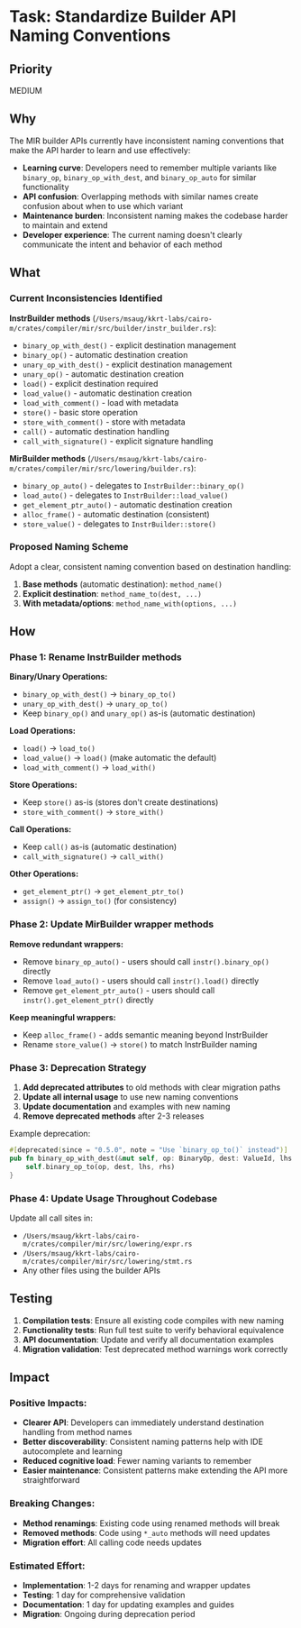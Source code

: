 # Task: Standardize Builder API Naming Conventions

## Priority

MEDIUM

## Why

The MIR builder APIs currently have inconsistent naming conventions that make
the API harder to learn and use effectively:

- **Learning curve**: Developers need to remember multiple variants like
  `binary_op`, `binary_op_with_dest`, and `binary_op_auto` for similar
  functionality
- **API confusion**: Overlapping methods with similar names create confusion
  about when to use which variant
- **Maintenance burden**: Inconsistent naming makes the codebase harder to
  maintain and extend
- **Developer experience**: The current naming doesn't clearly communicate the
  intent and behavior of each method

## What

### Current Inconsistencies Identified

**InstrBuilder methods**
(`/Users/msaug/kkrt-labs/cairo-m/crates/compiler/mir/src/builder/instr_builder.rs`):

- `binary_op_with_dest()` - explicit destination management
- `binary_op()` - automatic destination creation
- `unary_op_with_dest()` - explicit destination management
- `unary_op()` - automatic destination creation
- `load()` - explicit destination required
- `load_value()` - automatic destination creation
- `load_with_comment()` - load with metadata
- `store()` - basic store operation
- `store_with_comment()` - store with metadata
- `call()` - automatic destination handling
- `call_with_signature()` - explicit signature handling

**MirBuilder methods**
(`/Users/msaug/kkrt-labs/cairo-m/crates/compiler/mir/src/lowering/builder.rs`):

- `binary_op_auto()` - delegates to `InstrBuilder::binary_op()`
- `load_auto()` - delegates to `InstrBuilder::load_value()`
- `get_element_ptr_auto()` - automatic destination creation
- `alloc_frame()` - automatic destination (consistent)
- `store_value()` - delegates to `InstrBuilder::store()`

### Proposed Naming Scheme

Adopt a clear, consistent naming convention based on destination handling:

1. **Base methods** (automatic destination): `method_name()`
2. **Explicit destination**: `method_name_to(dest, ...)`
3. **With metadata/options**: `method_name_with(options, ...)`

## How

### Phase 1: Rename InstrBuilder methods

**Binary/Unary Operations:**

- `binary_op_with_dest()` → `binary_op_to()`
- `unary_op_with_dest()` → `unary_op_to()`
- Keep `binary_op()` and `unary_op()` as-is (automatic destination)

**Load Operations:**

- `load()` → `load_to()`
- `load_value()` → `load()` (make automatic the default)
- `load_with_comment()` → `load_with()`

**Store Operations:**

- Keep `store()` as-is (stores don't create destinations)
- `store_with_comment()` → `store_with()`

**Call Operations:**

- Keep `call()` as-is (automatic destination)
- `call_with_signature()` → `call_with()`

**Other Operations:**

- `get_element_ptr()` → `get_element_ptr_to()`
- `assign()` → `assign_to()` (for consistency)

### Phase 2: Update MirBuilder wrapper methods

**Remove redundant wrappers:**

- Remove `binary_op_auto()` - users should call `instr().binary_op()` directly
- Remove `load_auto()` - users should call `instr().load()` directly
- Remove `get_element_ptr_auto()` - users should call
  `instr().get_element_ptr()` directly

**Keep meaningful wrappers:**

- Keep `alloc_frame()` - adds semantic meaning beyond InstrBuilder
- Rename `store_value()` → `store()` to match InstrBuilder naming

### Phase 3: Deprecation Strategy

1. **Add deprecated attributes** to old methods with clear migration paths
2. **Update all internal usage** to use new naming conventions
3. **Update documentation** and examples with new naming
4. **Remove deprecated methods** after 2-3 releases

Example deprecation:

```rust
#[deprecated(since = "0.5.0", note = "Use `binary_op_to()` instead")]
pub fn binary_op_with_dest(&mut self, op: BinaryOp, dest: ValueId, lhs: Value, rhs: Value) -> &mut Self {
    self.binary_op_to(op, dest, lhs, rhs)
}
```

### Phase 4: Update Usage Throughout Codebase

Update all call sites in:

- `/Users/msaug/kkrt-labs/cairo-m/crates/compiler/mir/src/lowering/expr.rs`
- `/Users/msaug/kkrt-labs/cairo-m/crates/compiler/mir/src/lowering/stmt.rs`
- Any other files using the builder APIs

## Testing

1. **Compilation tests**: Ensure all existing code compiles with new naming
2. **Functionality tests**: Run full test suite to verify behavioral equivalence
3. **API documentation**: Update and verify all documentation examples
4. **Migration validation**: Test deprecated method warnings work correctly

## Impact

### Positive Impacts:

- **Clearer API**: Developers can immediately understand destination handling
  from method names
- **Better discoverability**: Consistent naming patterns help with IDE
  autocomplete and learning
- **Reduced cognitive load**: Fewer naming variants to remember
- **Easier maintenance**: Consistent patterns make extending the API more
  straightforward

### Breaking Changes:

- **Method renamings**: Existing code using renamed methods will break
- **Removed methods**: Code using `*_auto` methods will need updates
- **Migration effort**: All calling code needs updates

### Estimated Effort:

- **Implementation**: 1-2 days for renaming and wrapper updates
- **Testing**: 1 day for comprehensive validation
- **Documentation**: 1 day for updating examples and guides
- **Migration**: Ongoing during deprecation period
